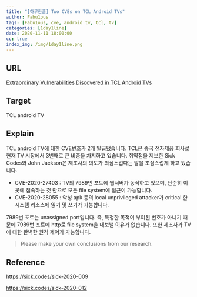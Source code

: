 ```yaml
---
title: "[하루한줄] Two CVEs on TCL Android TVs"
author: Fabu1ous
tags: [Fabu1ous, cve, android tv, tcl, tv]
categories: [1day1line]
date: 2020-11-11 18:00:00
cc: true
index_img: /img/1day1line.png
---
```




## URL

[Extraordinary Vulnerabilities Discovered in TCL Android TVs](https://sick.codes/extraordinary-vulnerabilities-discovered-in-tcl-android-tvs-now-worlds-3rd-largest-tv-manufacturer/)



## Target

TCL android TV 



## Explain

TCL android TV에 대한 CVE번호가 2개 발급됐습니다. TCL은 중국 전자제품 회사로 현재 TV 시장에서 3번째로 큰 비중을 차지하고 있습니다. 취약점을 제보한 Sick Codes와 John Jackson은 제조사의 의도가 의심스럽다는 말을 조심스럽게 하고 있습니다. 



* CVE-2020-27403 : TV의 7989번 포트에 웹서버가 동작하고 있으며,  단순히 이곳에 접속하는 것 만으로 모든 file system에 접근이 가능합니다.
* CVE-2020-28055 : 악성 apk 등의 local unprivileged attacker가 critical 한 시스템 리소스에 읽기 및 쓰기가 가능합니다.



7989번 포트는 unassigned port입니다. 즉, 특정한 목적이 부여된 번호가 아니기 때문에 7989번 포트에 http로 file system을 내보낼 이유가 없습니다. 또한 제조사가 TV에 대한 완벽한 원격 제어가  가능합니다.



> Please make your own conclusions from our research.







## Reference 

https://sick.codes/sick-2020-009

https://sick.codes/sick-2020-012

